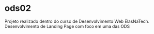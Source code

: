 # ods02
Projeto realizado dentro do curso de Desenvolvimento Web ElasNaTech. Desenvolvimento de Landing Page com foco em uma das ODS
